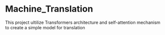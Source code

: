 # Machine_Translation
 This project ultilize Transformers architecture and self-attention mechanism to create a simple model for translation

